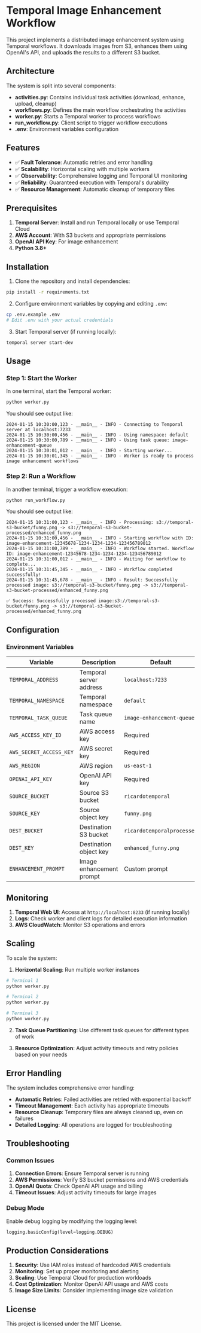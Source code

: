 # Temporal Image Enhancement Workflow

This project implements a distributed image enhancement system using Temporal workflows. It downloads images from S3, enhances them using OpenAI's API, and uploads the results to a different S3 bucket.

## Architecture

The system is split into several components:

- **activities.py**: Contains individual task activities (download, enhance, upload, cleanup)
- **workflows.py**: Defines the main workflow orchestrating the activities
- **worker.py**: Starts a Temporal worker to process workflows
- **run_workflow.py**: Client script to trigger workflow executions
- **.env**: Environment variables configuration

## Features

- ✅ **Fault Tolerance**: Automatic retries and error handling
- ✅ **Scalability**: Horizontal scaling with multiple workers
- ✅ **Observability**: Comprehensive logging and Temporal UI monitoring  
- ✅ **Reliability**: Guaranteed execution with Temporal's durability
- ✅ **Resource Management**: Automatic cleanup of temporary files

## Prerequisites

1. **Temporal Server**: Install and run Temporal locally or use Temporal Cloud
2. **AWS Account**: With S3 buckets and appropriate permissions
3. **OpenAI API Key**: For image enhancement
4. **Python 3.8+**

## Installation

1. Clone the repository and install dependencies:
```bash
pip install -r requirements.txt
```

2. Configure environment variables by copying and editing `.env`:
```bash
cp .env.example .env
# Edit .env with your actual credentials
```

3. Start Temporal server (if running locally):
```bash
temporal server start-dev
```

## Usage

### Step 1: Start the Worker

In one terminal, start the Temporal worker:

```bash
python worker.py
```

You should see output like:
```
2024-01-15 10:30:00,123 - __main__ - INFO - Connecting to Temporal server at localhost:7233
2024-01-15 10:30:00,456 - __main__ - INFO - Using namespace: default
2024-01-15 10:30:00,789 - __main__ - INFO - Using task queue: image-enhancement-queue
2024-01-15 10:30:01,012 - __main__ - INFO - Starting worker...
2024-01-15 10:30:01,345 - __main__ - INFO - Worker is ready to process image enhancement workflows
```

### Step 2: Run a Workflow

In another terminal, trigger a workflow execution:

```bash
python run_workflow.py
```

You should see output like:
```
2024-01-15 10:31:00,123 - __main__ - INFO - Processing: s3://temporal-s3-bucket/funny.png -> s3://temporal-s3-bucket-processed/enhanced_funny.png
2024-01-15 10:31:00,456 - __main__ - INFO - Starting workflow with ID: image-enhancement-12345678-1234-1234-1234-123456789012
2024-01-15 10:31:00,789 - __main__ - INFO - Workflow started. Workflow ID: image-enhancement-12345678-1234-1234-1234-123456789012
2024-01-15 10:31:00,012 - __main__ - INFO - Waiting for workflow to complete...
2024-01-15 10:31:45,345 - __main__ - INFO - Workflow completed successfully!
2024-01-15 10:31:45,678 - __main__ - INFO - Result: Successfully processed image: s3://temporal-s3-bucket/funny.png -> s3://temporal-s3-bucket-processed/enhanced_funny.png

✅ Success: Successfully processed image:s3://temporal-s3-bucket/funny.png -> s3://temporal-s3-bucket-processed/enhanced_funny.png
```

## Configuration

### Environment Variables

| Variable | Description | Default |
|----------|-------------|---------|
| `TEMPORAL_ADDRESS` | Temporal server address | `localhost:7233` |
| `TEMPORAL_NAMESPACE` | Temporal namespace | `default` |
| `TEMPORAL_TASK_QUEUE` | Task queue name | `image-enhancement-queue` |
| `AWS_ACCESS_KEY_ID` | AWS access key | Required |
| `AWS_SECRET_ACCESS_KEY` | AWS secret key | Required |
| `AWS_REGION` | AWS region | `us-east-1` |
| `OPENAI_API_KEY` | OpenAI API key | Required |
| `SOURCE_BUCKET` | Source S3 bucket | `ricardotemporal` |
| `SOURCE_KEY` | Source object key | `funny.png` |
| `DEST_BUCKET` | Destination S3 bucket | `ricardotemporalprocessed` |
| `DEST_KEY` | Destination object key | `enhanced_funny.png` |
| `ENHANCEMENT_PROMPT` | Image enhancement prompt | Custom prompt |

## Monitoring

1. **Temporal Web UI**: Access at `http://localhost:8233` (if running locally)
2. **Logs**: Check worker and client logs for detailed execution information
3. **AWS CloudWatch**: Monitor S3 operations and errors

## Scaling

To scale the system:

1. **Horizontal Scaling**: Run multiple worker instances
```bash
# Terminal 1
python worker.py

# Terminal 2  
python worker.py

# Terminal 3
python worker.py
```

2. **Task Queue Partitioning**: Use different task queues for different types of work

3. **Resource Optimization**: Adjust activity timeouts and retry policies based on your needs

## Error Handling

The system includes comprehensive error handling:

- **Automatic Retries**: Failed activities are retried with exponential backoff
- **Timeout Management**: Each activity has appropriate timeouts
- **Resource Cleanup**: Temporary files are always cleaned up, even on failures
- **Detailed Logging**: All operations are logged for troubleshooting

## Troubleshooting

### Common Issues

1. **Connection Errors**: Ensure Temporal server is running
2. **AWS Permissions**: Verify S3 bucket permissions and AWS credentials
3. **OpenAI Quota**: Check OpenAI API usage and billing
4. **Timeout Issues**: Adjust activity timeouts for large images

### Debug Mode

Enable debug logging by modifying the logging level:
```python
logging.basicConfig(level=logging.DEBUG)
```

## Production Considerations

1. **Security**: Use IAM roles instead of hardcoded AWS credentials
2. **Monitoring**: Set up proper monitoring and alerting
3. **Scaling**: Use Temporal Cloud for production workloads
4. **Cost Optimization**: Monitor OpenAI API usage and AWS costs
5. **Image Size Limits**: Consider implementing image size validation

## License

This project is licensed under the MIT License.

